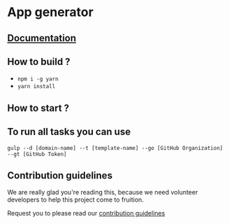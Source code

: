 # App generator

<!-- 
this project was generated with https://github.com/devs-from-matrix/basic-template-repository. 
-->

## [Documentation](https://devs-from-matrix.github.io/app-generator/)

## How to build ?

- `npm i -g yarn`
- `yarn install`

## How to start ?

## To run all tasks you can use

`gulp --d [domain-name] --t [template-name] --go [GitHub Organization] --gt [GitHub Token]` 


## Contribution guidelines

We are really glad you're reading this, because we need volunteer developers to help this project come to fruition.

Request you to please read our [contribution guidelines](https://devs-from-matrix.github.io/app-generator/#/README?id=contribution-guidelines)
